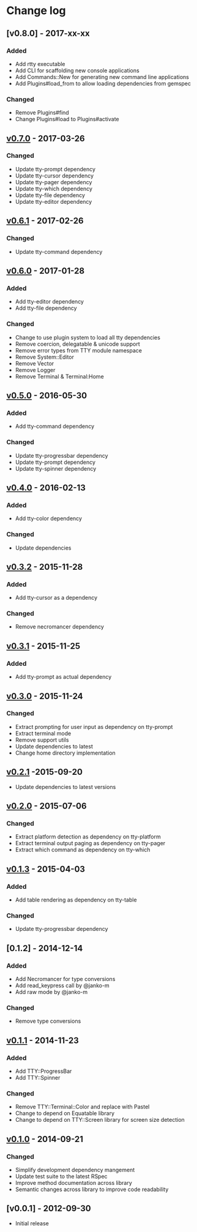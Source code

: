 # Change log

## [v0.8.0] - 2017-xx-xx

### Added
* Add rtty executable
* Add CLI for scaffolding new console applications
* Add Commands::New for generating new command line applications
* Add Plugins#load_from to allow loading dependencies from gemspec

### Changed
* Remove Plugins#find
* Change Plugins#load to Plugins#activate

## [v0.7.0] - 2017-03-26

### Changed
* Update tty-prompt dependency
* Update tty-cursor dependency
* Update tty-pager dependency
* Update tty-which dependency
* Update tty-file dependency
* Update tty-editor dependency

## [v0.6.1] - 2017-02-26

### Changed
* Update tty-command dependency

## [v0.6.0] - 2017-01-28

### Added
* Add tty-editor dependency
* Add tty-file dependency

### Changed
* Change to use plugin system to load all tty dependencies
* Remove coercion, delegatable & unicode support
* Remove error types from TTY module namespace
* Remove System::Editor
* Remove Vector
* Remove Logger
* Remove Terminal & Terminal:Home

## [v0.5.0] - 2016-05-30

### Added
* Add tty-command dependency

### Changed
* Update tty-progressbar dependency
* Update tty-prompt dependency
* Update tty-spinner dependency

## [v0.4.0] - 2016-02-13

### Added
* Add tty-color dependency

### Changed
* Update dependencies

## [v0.3.2] - 2015-11-28

### Added
* Add tty-cursor as a dependency

### Changed
* Remove necromancer dependency

## [v0.3.1] - 2015-11-25

### Added
* Add tty-prompt as actual dependency

## [v0.3.0] - 2015-11-24

### Changed
* Extract prompting for user input as dependency on tty-prompt
* Extract terminal mode
* Remove support utils
* Update dependencies to latest
* Change home directory implementation

## [v0.2.1] -2015-09-20

* Update dependencies to latest versions

## [v0.2.0] - 2015-07-06

### Changed
* Extract platform detection as dependency on tty-platform
* Extract terminal output paging as dependency on tty-pager
* Extract which command as dependency on tty-which

## [v0.1.3] - 2015-04-03

### Added
* Add table rendering as dependency on tty-table

### Changed
* Update tty-progressbar dependency

## [0.1.2] - 2014-12-14

### Added
* Add Necromancer for type conversions
* Add read_keypress call by @janko-m
* Add raw mode by @janko-m

### Changed
* Remove type conversions

## [v0.1.1] - 2014-11-23

### Added
* Add TTY::ProgressBar
* Add TTY::Spinner

### Changed
* Remove TTY::Terminal::Color and replace with Pastel
* Change to depend on Equatable library
* Change to depend on TTY::Screen library for screen size detection

## [v0.1.0] - 2014-09-21

### Changed
* Simplify development dependency mangement
* Update test suite to the latest RSpec
* Improve method documentation across library
* Semantic changes across library to improve code readability

## [v0.0.1] - 2012-09-30

* Initial release

[v0.7.0]: https://github.com/piotrmurach/tty/compare/v0.6.1...v0.7.0
[v0.6.1]: https://github.com/piotrmurach/tty/compare/v0.6.0...v0.6.1
[v0.6.0]: https://github.com/piotrmurach/tty/compare/v0.5.0...v0.6.0
[v0.5.0]: https://github.com/piotrmurach/tty/compare/v0.4.0...v0.5.0
[v0.4.0]: https://github.com/piotrmurach/tty/compare/v0.3.2...v0.4.0
[v0.3.2]: https://github.com/piotrmurach/tty/compare/v0.3.1...v0.3.2
[v0.3.1]: https://github.com/piotrmurach/tty/compare/v0.3.0...v0.3.1
[v0.3.0]: https://github.com/piotrmurach/tty/compare/v0.2.1...v0.3.0
[v0.2.1]: https://github.com/piotrmurach/tty/compare/v0.2.0...v0.2.1
[v0.2.0]: https://github.com/piotrmurach/tty/compare/v0.1.3...v0.2.0
[v0.1.3]: https://github.com/piotrmurach/tty/compare/v0.1.2...v0.1.3
[v0.1.2]: https://github.com/piotrmurach/tty/compare/v0.1.1...v0.1.2
[v0.1.1]: https://github.com/piotrmurach/tty/compare/v0.1.0...v0.1.1
[v0.1.0]: https://github.com/piotrmurach/tty/compare/v0.0.9...v0.1.0
